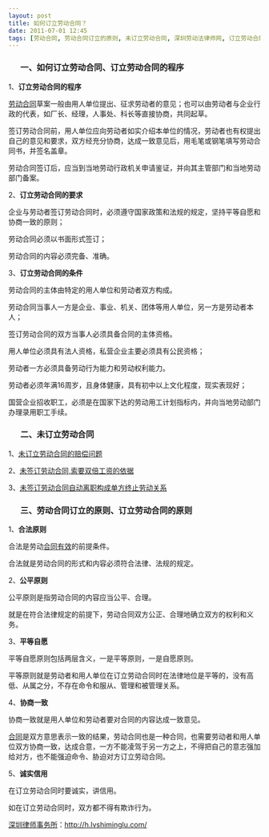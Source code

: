 ```yaml
---
layout: post
title: 如何订立劳动合同？
date: 2011-07-01 12:45
tags: [劳动合同, 劳动合同订立的原则, 未订立劳动合同, 深圳劳动法律师网, 订立劳动合同的程序]
---
```

<ol>
<h3>一、如何订立劳动合同、订立劳动合同的程序</h3>
</ol>
1、<strong>订立劳动合同的程序</strong>

<a href="http://h.lvshiminglu.com/law/tag/%E5%8A%B3%E5%8A%A8%E5%90%88%E5%90%8C" target="_blank">劳动合同</a>草案一般由用人单位提出、征求劳动者的意见；也可以由劳动者与企业行政的代表，如厂长、经理，人事处、科长等直接协商，共同起草。

签订劳动合同前，用人单位应向劳动者如实介绍本单位的情况，劳动者也有权提出自己的意见和要求，双方经充分协商，达成一致意见后，用毛笔或钢笔填写劳动合同书，并签名盖章。

劳动合同签订后，应当到当地劳动行政机关申请鉴证，并向其主管部门和当地劳动部门备案。

2、<strong>订立劳动合同的要求</strong>

企业与劳动者签订劳动合同时，必须遵守国家政策和法规的规定，坚持平等自愿和协商一致的原则；

劳动合同必须以书面形式签订；

劳动合同的内容必须完备、准确。

3、<strong>订立劳动合同的条件</strong>

劳动合同的主体由特定的用人单位和劳动者双方构成。

劳动合同当事人一方是企业、事业、机关、团体等用人单位，另一方是劳动者本人；

签订劳动合同的双方当事人必须具备合同的主体资格。

用人单位必须具有法人资格，私营企业主要必须具有公民资格；

劳动者一方必须具备劳动行为能力和劳动权利能力。

劳动者必须年满16周岁，且身体健康，具有初中以上文化程度，现实表现好；

国营企业招收职工，必须是在国家下达的劳动用工计划指标内，并向当地劳动部门办理录用职工手续。
<ol>
<h3>二、未订立劳动合同</h3>
</ol>
1、<a href="http://zhidao.baidu.com/question/76786686.html" target="_blank">未订立劳动合同的赔偿问题</a>

2、<a href="http://wenku.baidu.com/view/a68f5b8071fe910ef12df8ef.html" target="_blank">未签订劳动合同,索要双倍工资的依据</a>

3、<a href="http://www.dffy.com/sifashijian/al/200909/20090903074928.htm" target="_blank">未签订劳动合同自动离职构成单方终止劳动关系</a>
<ol>
<h3>三、劳动合同订立的原则、订立劳动合同的原则</h3>
</ol>
1、<strong>合法原则</strong>

合法是劳动<a href="http://h.lvshiminglu.com/law/699.html" target="_blank">合同有效</a>的前提条件。

合法就是劳动合同的形式和内容必须符合法律、法规的规定。

2、<strong>公平原则</strong>

公平原则是指劳动合同的内容应当公平、合理。

就是在符合法律规定的前提下，劳动合同双方公正、合理地确立双方的权利和义务。

3、<strong>平等自愿</strong>

平等自愿原则包括两层含义，一是平等原则，一是自愿原则。

平等原则就是劳动者和用人单位在订立劳动合同时在法律地位是平等的，没有高低、从属之分，不存在命令和服从、管理和被管理关系。

4、<strong>协商一致</strong>

协商一致就是用人单位和劳动者要对合同的内容达成一致意见。

<a href="http://h.lvshiminglu.com/law/tag/%e5%90%88%e5%90%8c" target="_blank">合同</a>是双方意思表示一致的结果，劳动合同也是一种合同，也需要劳动者和用人单位双方协商一致，达成合意，一方不能凌驾于另一方之上，不得把自己的意志强加给对方，也不能强迫命令、胁迫对方订立劳动合同。

5、<strong>诚实信用</strong>

在订立劳动合同时要诚实，讲信用。

如在订立劳动合同时，双方都不得有欺诈行为。

<a href="http://h.lvshiminglu.com/">深圳律师事务所</a>：<a href="http://h.lvshiminglu.com/">http://h.lvshiminglu.com/</a>


